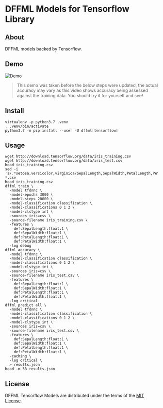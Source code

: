 # DFFML Models for Tensorflow Library

## About

DFFML models backed by Tensorflow.

## Demo

![Demo](https://github.com/intel/dffml/raw/master/docs/images/iris_demo.gif)

> This demo was taken before the below steps were updated, the actual accuracy
> may vary as this video shows accuracy being assessed against the training
> data. You should try it for yourself and see!

## Install

```console
virtualenv -p python3.7 .venv
. .venv/bin/activate
python3.7 -m pip install --user -U dffml[tensorflow]
```

## Usage

```console
wget http://download.tensorflow.org/data/iris_training.csv
wget http://download.tensorflow.org/data/iris_test.csv
head iris_training.csv
sed -i 's/.*setosa,versicolor,virginica/SepalLength,SepalWidth,PetalLength,PetalWidth,classification/g' *.csv
head iris_training.csv
dffml train \
  -model tfdnnc \
  -model-epochs 3000 \
  -model-steps 20000 \
  -model-classification classification \
  -model-classifications 0 1 2 \
  -model-clstype int \
  -sources iris=csv \
  -source-filename iris_training.csv \
  -features \
    def:SepalLength:float:1 \
    def:SepalWidth:float:1 \
    def:PetalLength:float:1 \
    def:PetalWidth:float:1 \
  -log debug
dffml accuracy \
  -model tfdnnc \
  -model-classification classification \
  -model-classifications 0 1 2 \
  -model-clstype int \
  -sources iris=csv \
  -source-filename iris_test.csv \
  -features \
    def:SepalLength:float:1 \
    def:SepalWidth:float:1 \
    def:PetalLength:float:1 \
    def:PetalWidth:float:1 \
  -log critical
dffml predict all \
  -model tfdnnc \
  -model-classification classification \
  -model-classifications 0 1 2 \
  -model-clstype int \
  -sources iris=csv \
  -source-filename iris_test.csv \
  -features \
    def:SepalLength:float:1 \
    def:SepalWidth:float:1 \
    def:PetalLength:float:1 \
    def:PetalWidth:float:1 \
  -caching \
  -log critical \
  > results.json
head -n 33 results.json
```

## License

DFFML Tensorflow Models are distributed under the terms of the
[MIT License](LICENSE).
